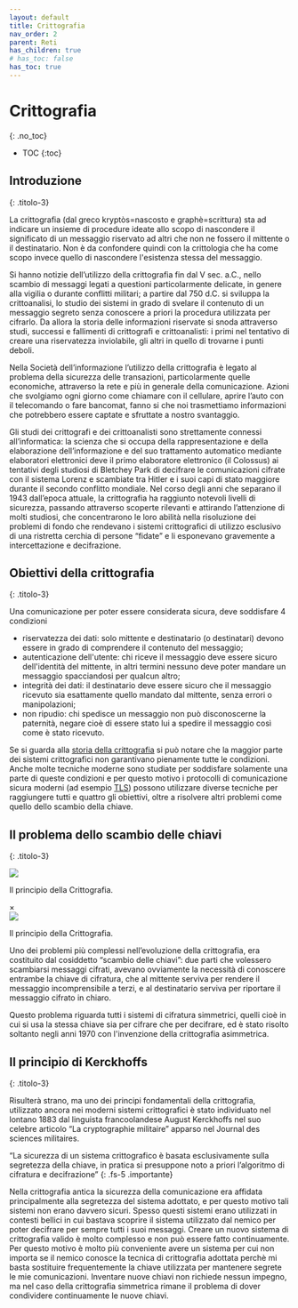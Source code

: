 ```yaml
---
layout: default
title: Crittografia
nav_order: 2
parent: Reti
has_children: true
# has_toc: false
has_toc: true
---
```


# Crittografia
{: .no_toc}

* TOC
{:toc}

## Introduzione
{: .titolo-3}

La crittografia (dal greco kryptòs=nascosto e graphè=scrittura) sta ad indicare un insieme di procedure ideate allo scopo di nascondere il significato di un messaggio riservato ad altri che non ne fossero il mittente o il destinatario. Non è da confondere quindi con la crittologia che ha come scopo invece quello di nascondere l'esistenza stessa del messaggio.

Si hanno notizie dell’utilizzo della crittografia fin dal V sec. a.C., nello scambio di messaggi legati a questioni particolarmente delicate, in genere alla vigilia o durante conflitti militari; a partire dal 750 d.C. si sviluppa la crittoanalisi, lo studio dei sistemi in grado di svelare il contenuto di un messaggio segreto senza conoscere a priori la procedura utilizzata per cifrarlo. Da allora la storia delle informazioni riservate si snoda attraverso studi, successi e fallimenti di crittografi e crittoanalisti: i primi nel tentativo di creare una riservatezza inviolabile, gli altri in quello di trovarne i punti deboli.

Nella Società dell’informazione l’utilizzo della crittografia è legato al problema della sicurezza delle transazioni, particolarmente quelle economiche, attraverso la rete e più in generale della comunicazione. Azioni che svolgiamo ogni giorno come chiamare con il cellulare, aprire l’auto
con il telecomando o fare bancomat, fanno si che noi trasmettiamo informazioni
che potrebbero essere captate e sfruttate a nostro svantaggio. 

Gli studi dei crittografi e dei crittoanalisti sono strettamente connessi all’informatica: la scienza che si occupa della rappresentazione e della elaborazione dell’informazione e del suo trattamento automatico mediante elaboratori elettronici deve il primo elaboratore elettronico (il Colossus) ai tentativi degli studiosi di Bletchey Park di decifrare le comunicazioni cifrate con il sistema Lorenz e scambiate tra Hitler e i suoi capi di stato maggiore durante il secondo conflitto mondiale. Nel corso degli anni che separano il 1943 dall’epoca attuale, la crittografia ha raggiunto notevoli livelli di sicurezza, passando attraverso scoperte rilevanti e attirando l’attenzione di molti studiosi, che concentrarono le loro abilità nella risoluzione dei problemi di fondo che rendevano i sistemi crittografici di utilizzo esclusivo di una ristretta cerchia di persone “fidate” e li esponevano gravemente a intercettazione e decifrazione.

## Obiettivi della crittografia
{: .titolo-3}

Una comunicazione per poter essere considerata sicura, deve soddisfare 4 condizioni
- riservatezza dei dati: solo mittente e destinatario (o destinatari) devono essere in grado di comprendere il contenuto del messaggio;
- autenticazione dell'utente: chi riceve il messaggio deve essere sicuro dell'identità del mittente, in altri termini nessuno deve poter mandare un messaggio spacciandosi per qualcun altro;
- integrità dei dati: il destinatario deve essere sicuro che il messaggio ricevuto sia esattamente quello mandato dal mittente, senza errori o manipolazioni;
- non ripudio: chi spedisce un messaggio non può disconoscerne la paternità, negare cioè di essere stato lui a spedire il messaggio così come è stato ricevuto.

Se si guarda alla [storia della crittografia](#) si può notare che la maggior parte dei sistemi crittografici non garantivano pienamente tutte le condizioni. Anche molte tecniche moderne sono studiate per soddisfare solamente una parte di queste condizioni e per questo motivo i protocolli di comunicazione sicura moderni (ad esempio [TLS](#)) possono utilizzare diverse tecniche per raggiungere tutti e quattro gli obiettivi, oltre a risolvere altri problemi come quello dello scambio della chiave.


## Il problema dello scambio delle chiavi
{: .titolo-3}

<!-- thumbnail -->
<div class="thumbnail float-right">
  <img src="{{site.baseurl}}/assets/images/reti/crittografia/crittografia-cifratura-decifratura.jpg" class="modal__opener" aprire="#img-cifratura-decifratura">
  <p>Il principio della Crittografia.</p></div>
<!-- modal -->
<div id="img-cifratura-decifratura" class="modal">
  <div class="modal__content">
    <span class="modal__closer modal__closer--topright" chiudere="#img-cifratura-decifratura">&times;</span>
    <div class="modal__content__img-container"> 
      <img src="{{site.baseurl}}/assets/images/reti/crittografia/crittografia-cifratura-decifratura.jpg">
    </div>
    <p>Il principio della Crittografia.</p>
  </div>
</div>

Uno dei problemi più complessi nell’evoluzione della crittografia, era costituito dal cosiddetto “scambio delle chiavi”: due parti che volessero scambiarsi messaggi cifrati, avevano ovviamente la necessità di conoscere entrambe la chiave di cifratura, che al mittente serviva per rendere il messaggio incomprensibile a terzi, e al destinatario serviva per riportare il messaggio cifrato in chiaro. 

Questo problema riguarda tutti i sistemi di cifratura simmetrici, quelli cioè in cui si usa la stessa chiave sia per cifrare che per decifrare, ed è stato risolto soltanto negli anni 1970 con l'invenzione della crittografia asimmetrica.

## Il principio di Kerckhoffs
{: .titolo-3}

Risulterà strano, ma uno dei principi fondamentali della crittografia, utilizzato ancora nei moderni sistemi crittografici è stato individuato nel lontano 1883 dal linguista francoolandese August Kerckhoffs nel suo celebre articolo “La cryptographie militaire” apparso nel Journal des sciences militaires.

“La sicurezza di un sistema crittografico è basata esclusivamente sulla segretezza della chiave, in pratica si presuppone noto a priori l’algoritmo di cifratura e decifrazione”
{: .fs-5 .importante}

Nella crittografia antica la sicurezza della comunicazione era affidata principalmente alla segretezza del sistema adottato, e per questo motivo tali sistemi non erano davvero sicuri. Spesso questi sistemi erano utilizzati in contesti bellici in cui bastava scoprire il sistema utilizzato dal nemico per poter decifrare per sempre tutti i suoi messaggi. Creare un nuovo sistema di crittografia valido è molto complesso e non può essere fatto continuamente. Per questo motivo è molto più conveniente avere un sistema per cui non importa se il nemico conosce la tecnica di crittografia adottata perchè mi basta sostituire frequentemente la chiave utilizzata per mantenere segrete le mie comunicazioni. Inventare nuove chiavi non richiede nessun impegno, ma nel caso della crittografia simmetrica rimane il problema di dover condividere continuamente le nuove chiavi.
